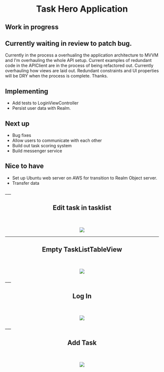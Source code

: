 <h1 align="center">Task Hero Application</h1>

<h2>Work in progress </h2>

## Currently waiting in review to patch bug.

<p> Currently in the process a overhualing the application architecture to MVVM and I'm overhauling the whole API setup. Current examples of redundant code in the APIClient are in the process of being refactored out. Currently overhauling how views are laid out. Redundant constraints and UI properties will be DRY when the process is complete. Thanks.  </p>


<h2>Implementing</h2>

<ul>
   <li>Add tests to LoginViewController</li>
   <li>Persist user data with Realm.</li>
</ul>

<h2>Next up</h2>
<ul>
   <li>Bug fixes</li>
   <li>Allow users to communicate with each other </li>
   <li>Build out task scoring system  </li>
   <li>Build messenger service</li>
</ul>

<h2>Nice to have</h2>
<ul>
   <li>Set up Ubuntu web server on AWS for transition to Realm Object server. </li>
   <li>Transfer data </li>
</ul>
___

<h2 align="center">Edit task in tasklist</h2>
<p align="center">
  <br><br>
  <img src="https://raw.githubusercontent.com/chriswebb09/taskhero/master/Assets/edittasklist.png">
</p>

___

<h2 align="center">Empty TaskListTableView</h2>

<p align="center">
  <br><br>
  <img src="https://raw.githubusercontent.com/chriswebb09/taskhero/master/Assets/emptytableview.png">
</p>
___

<h2 align="center">Log In</h2>

<p align="center">
  <br><br>
  <img src="https://raw.githubusercontent.com/chriswebb09/taskhero/master/Assets/login.jpg">
</p>
___

<h2 align="center">Add Task</h2>

<p align="center">
  <br><br>
  <img src="https://raw.githubusercontent.com/chriswebb09/taskhero/master/Assets/task.jpg">
</p>
